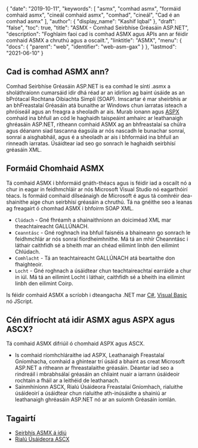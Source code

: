 {
  "date": "2019-10-11",
  "keywords": [
"asmx",
"comhad asmx",
"formáid comhaid asmx",
"cineál comhaid asmx",
"comhad",
"cineál",
"Cad é an comhad asmx"
],
  "author": {
    "display_name": "Kashif Iqbal"
},
  "draft": "false",
  "toc": true,
  "title": "ASMX - Comhad Seirbhíse Gréasáin ASP.NET",
  "description": "Foghlaim faoi cad is comhad ASMX agus APIs ann ar féidir comhaid ASMX a chruthú agus a oscailt.",
  "linktitle": "ASMX",
  "menu": {
    "docs": {
      "parent": "web",
      "identifier": "web-asm-gax"
}
},
  "lastmod": "2021-06-10"
}

## Cad is comhad ASMX ann?

Comhad Seirbhíse Gréasáin ASP.NET is ea comhad le síntí .asmx a sholáthraíonn cumarsáid idir dhá réad ar an idirlíon ag baint úsáide as an bPrótacal Rochtana Oibiachta Simplí (SOAP). Imscartar é mar sheirbhís ar an bhFreastalaí Gréasáin atá bunaithe ar Windows chun iarratas isteach a phróiseáil agus an freagra a sheoladh ar ais. Murab ionann agus [ASPX](/web/aspx/) comhaid ina bhfuil an cód le haghaidh taispeáint amhairc ar leathanaigh ghréasáin ASP.NET, ritheann comhaid ASMX ag an bhfreastalaí sa chúlra agus déanann siad tascanna éagsúla ar nós nascadh le bunachar sonraí, sonraí a aisghabháil, agus é a sheoladh ar ais i bhformáid ina bhfuil an rinneadh iarratas. Úsáidtear iad seo go sonrach le haghaidh seirbhísí gréasáin XML.

## Formáid Chomhaid ASMX

Tá comhaid ASMX i bhformáid gnáth-théacs agus is féidir iad a oscailt nó a chur in eagar in feidhmchláir ar nós Microsoft Visual Studio nó eagarthóirí téacs. Is formáid comhaid dílseánaigh de Microsoft é agus tá comhréir dea-shainithe aige chun seirbhísí gréasáin a chruthú. Tá na gnéithe seo a leanas ag freagairt ó chomhad ASMX i bhfoirm SOAP XML.

 * `Clúdach` - Gné fhréamh a shainaithníonn an doiciméad XML mar theachtaireacht GALLÚNACH.
 * `Ceanntásc` - Gné roghnach ina bhfuil faisnéis a bhaineann go sonrach le feidhmchlár ar nós sonraí fíordheimhnithe. Má tá an mhír Cheanntásc i láthair caithfidh sé a bheith mar an chéad eilimint linbh den eilimint Chlúdach.
 * `Comhlacht` - Tá an teachtaireacht GALLÚNACH atá beartaithe don fhaighteoir.
 * `Locht` - Gné roghnach a úsáidtear chun teachtaireachtaí earráide a chur in iúl. Má tá an eilimint Locht i láthair, caithfidh sé a bheith ina eilimint linbh den eilimint Coirp.

Is féidir comhaid ASMX a scríobh i dteangacha .NET mar [C#](/programming/cs/), [Visual Basic](/programming/vb/) nó JScript.

## Cén difríocht atá idir ASMX agus ASPX agus ASCX?

Tá comhaid ASMX difriúil ó chomhaid ASPX agus ASCX.

 * Is comhaid ríomhchláraithe iad ASPX, Leathanaigh Freastalaí Gníomhacha, comhaid a ghintear trí úsáid a bhaint as creat Microsoft ASP.NET a ritheann ar fhreastalaithe gréasáin. Déantar iad seo a rindreáil i mbrabhsálaí gréasáin an chliaint nuair a iarrann úsáideoir rochtain a fháil ar a leithéid de leathanach.
 * Sainmhíníonn ASCX, Rialú Úsáideora Freastalaí Gníomhach, rialuithe úsáideoirí a úsáidtear chun rialuithe ath-inúsáidte a shainiú ar leathanaigh ghréasáin ASP.NET nó ar an suíomh Gréasáin iomlán.

## Tagairtí

 * [Seirbhís ASMX á ídiú]( https://learn.microsoft.com/en-us/xamarin/xamarin-forms/data-cloud/web-services/asmx)
 * [Rialú Úsáideora ASCX](https://beansoftware.com/ASP.NET-Tutorials/User-Control.aspx)


